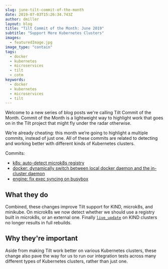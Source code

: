 ```yaml
---
slug: june-tilt-commit-of-the-month
date: 2019-07-03T15:26:34.743Z
author: dmiller
layout: blog
title: "Tilt Commit of the Month: June 2019"
subtitle: "Support More Kubernetes Clusters"
images:
  - featuredImage.jpg
image_type: "contain"
tags:
  - docker
  - kubernetes
  - microservices
  - tilt
  - cotm
keywords:
  - docker
  - kubernetes
  - microservices
  - tilt
---
```


Welcome to a new series of blog posts we're calling Tilt Commit of the Month. Commit of the Month is a lightweight way to highlight work that goes on in the Tilt project that might fly under the radar otherwise.

We’re already cheating: this month we’re going to highlight a multiple commits, instead of just one. All of these commits are related to detecting and working better with different kinds of Kubernetes clusters.

Commits:
* [k8s: auto-detect microk8s registry](https://github.com/windmilleng/tilt/commit/d293a0ba0216711c855526100490e21733ada194)
* [docker: dynamically switch between local docker daemon and the in-cluster daemon](https://github.com/windmilleng/tilt/commit/af5a0a7e0c32c8b55117c9f22c28008f8af67d2d)
* [engine: fix exec syncing on busybox](https://github.com/windmilleng/tilt/commit/6678de099fd559b8e02240a3a807d3b06e65aff8)


## What they do
Combined, these changes improve Tilt support for KIND, microk8s, and minikube. On microk8s we now detect whether we should use a registry built in microk8s, or an external one. Finally [`live_update`](https://docs.tilt.dev/live_update_reference.html) on KIND clusters no longer results in full rebuilds.

## Why they're important
Aside from making Tilt work better on various Kubernetes clusters, these change also pave the way for us to run our integration tests across many different types of Kubernetes clusters, rather than just one.
